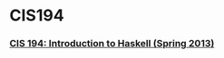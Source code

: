 # CIS194

### [CIS 194: Introduction to Haskell (Spring 2013)](https://www.seas.upenn.edu/~cis1940/spring13/)
